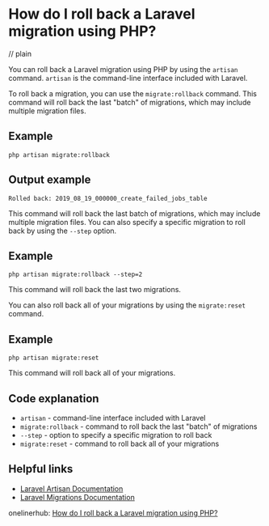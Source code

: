# How do I roll back a Laravel migration using PHP?
// plain

You can roll back a Laravel migration using PHP by using the `artisan` command. `artisan` is the command-line interface included with Laravel.

To roll back a migration, you can use the `migrate:rollback` command. This command will roll back the last "batch" of migrations, which may include multiple migration files.

## Example

```
php artisan migrate:rollback
```

## Output example

```
Rolled back: 2019_08_19_000000_create_failed_jobs_table
```

This command will roll back the last batch of migrations, which may include multiple migration files. You can also specify a specific migration to roll back by using the `--step` option.

## Example

```
php artisan migrate:rollback --step=2
```

This command will roll back the last two migrations.

You can also roll back all of your migrations by using the `migrate:reset` command.

## Example

```
php artisan migrate:reset
```

This command will roll back all of your migrations.

## Code explanation

- `artisan` - command-line interface included with Laravel
- `migrate:rollback` - command to roll back the last "batch" of migrations
- `--step` - option to specify a specific migration to roll back
- `migrate:reset` - command to roll back all of your migrations

## Helpful links
- [Laravel Artisan Documentation](https://laravel.com/docs/7.x/artisan)
- [Laravel Migrations Documentation](https://laravel.com/docs/7.x/migrations)

onelinerhub: [How do I roll back a Laravel migration using PHP?](https://onelinerhub.com/php-laravel/how-do-i-roll-back-a-laravel-migration-using-php)